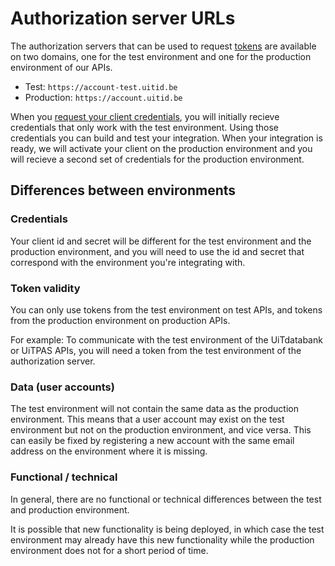 # Authorization server URLs

The authorization servers that can be used to request [tokens](./methods.md) are available on two domains, one for the test environment and one for the production environment of our APIs.

*   Test: `https://account-test.uitid.be`
*   Production: `https://account.uitid.be`

When you [request your client credentials](./requesting-credentials.md), you will initially recieve credentials that only work with the test environment. Using those credentials you can build and test your integration. When your integration is ready, we will activate your client on the production environment and you will recieve a second set of credentials for the production environment.

## Differences between environments

### Credentials

Your client id and secret will be different for the test environment and the production environment, and you will need to use the id and secret that correspond with the environment you're integrating with.

### Token validity

You can only use tokens from the test environment on test APIs, and tokens from the production environment on production APIs.

For example: To communicate with the test environment of the UiTdatabank or UiTPAS APIs, you will need a token from the test environment of the authorization server.

### Data (user accounts)

The test environment will not contain the same data as the production environment. This means that a user account may exist on the test environment but not on the production environment, and vice versa. This can easily be fixed by registering a new account with the same email address on the environment where it is missing.

### Functional / technical

In general, there are no functional or technical differences between the test and production environment.

It is possible that new functionality is being deployed, in which case the test environment may already have this new functionality while the production environment does not for a short period of time.
